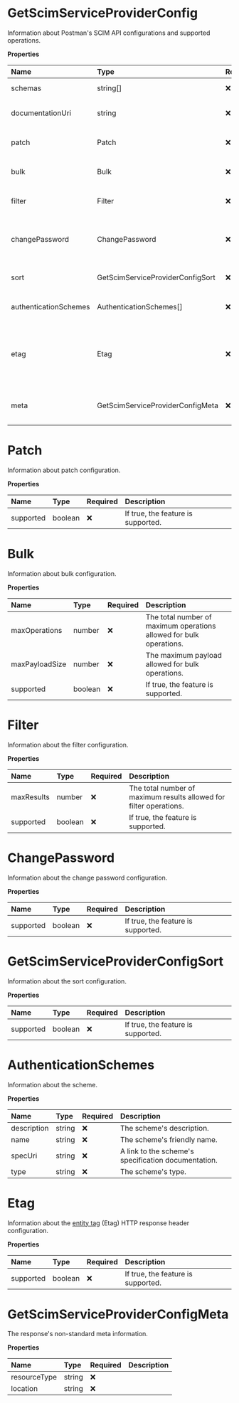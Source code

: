 # GetScimServiceProviderConfig

Information about Postman's SCIM API configurations and supported operations.

**Properties**

| Name                  | Type                             | Required | Description                                                                                                                                   |
| :-------------------- | :------------------------------- | :------- | :-------------------------------------------------------------------------------------------------------------------------------------------- |
| schemas               | string[]                         | ❌       | The [SCIM schema URI](https://www.iana.org/assignments/scim/scim.xhtml).                                                                      |
| documentationUri      | string                           | ❌       | A link to the URI's documentation.                                                                                                            |
| patch                 | Patch                            | ❌       | Information about patch configuration.                                                                                                        |
| bulk                  | Bulk                             | ❌       | Information about bulk configuration.                                                                                                         |
| filter                | Filter                           | ❌       | Information about the filter configuration.                                                                                                   |
| changePassword        | ChangePassword                   | ❌       | Information about the change password configuration.                                                                                          |
| sort                  | GetScimServiceProviderConfigSort | ❌       | Information about the sort configuration.                                                                                                     |
| authenticationSchemes | AuthenticationSchemes[]          | ❌       | A list of authentication schemes.                                                                                                             |
| etag                  | Etag                             | ❌       | Information about the [entity tag](https://developer.mozilla.org/en-US/docs/Web/HTTP/Headers/ETag) (Etag) HTTP response header configuration. |
| meta                  | GetScimServiceProviderConfigMeta | ❌       | The response's non-standard meta information.                                                                                                 |

# Patch

Information about patch configuration.

**Properties**

| Name      | Type    | Required | Description                        |
| :-------- | :------ | :------- | :--------------------------------- |
| supported | boolean | ❌       | If true, the feature is supported. |

# Bulk

Information about bulk configuration.

**Properties**

| Name           | Type    | Required | Description                                                         |
| :------------- | :------ | :------- | :------------------------------------------------------------------ |
| maxOperations  | number  | ❌       | The total number of maximum operations allowed for bulk operations. |
| maxPayloadSize | number  | ❌       | The maximum payload allowed for bulk operations.                    |
| supported      | boolean | ❌       | If true, the feature is supported.                                  |

# Filter

Information about the filter configuration.

**Properties**

| Name       | Type    | Required | Description                                                        |
| :--------- | :------ | :------- | :----------------------------------------------------------------- |
| maxResults | number  | ❌       | The total number of maximum results allowed for filter operations. |
| supported  | boolean | ❌       | If true, the feature is supported.                                 |

# ChangePassword

Information about the change password configuration.

**Properties**

| Name      | Type    | Required | Description                        |
| :-------- | :------ | :------- | :--------------------------------- |
| supported | boolean | ❌       | If true, the feature is supported. |

# GetScimServiceProviderConfigSort

Information about the sort configuration.

**Properties**

| Name      | Type    | Required | Description                        |
| :-------- | :------ | :------- | :--------------------------------- |
| supported | boolean | ❌       | If true, the feature is supported. |

# AuthenticationSchemes

Information about the scheme.

**Properties**

| Name        | Type   | Required | Description                                         |
| :---------- | :----- | :------- | :-------------------------------------------------- |
| description | string | ❌       | The scheme's description.                           |
| name        | string | ❌       | The scheme's friendly name.                         |
| specUri     | string | ❌       | A link to the scheme's specification documentation. |
| type        | string | ❌       | The scheme's type.                                  |

# Etag

Information about the [entity tag](https://developer.mozilla.org/en-US/docs/Web/HTTP/Headers/ETag) (Etag) HTTP response header configuration.

**Properties**

| Name      | Type    | Required | Description                        |
| :-------- | :------ | :------- | :--------------------------------- |
| supported | boolean | ❌       | If true, the feature is supported. |

# GetScimServiceProviderConfigMeta

The response's non-standard meta information.

**Properties**

| Name         | Type   | Required | Description |
| :----------- | :----- | :------- | :---------- |
| resourceType | string | ❌       |             |
| location     | string | ❌       |             |

<!-- This file was generated by liblab | https://liblab.com/ -->
